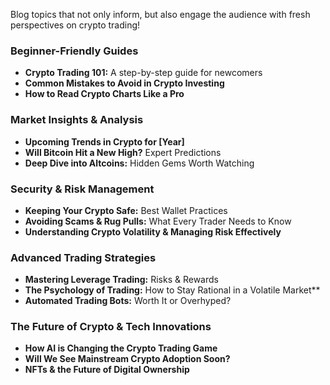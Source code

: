 Blog topics that not only inform, but also engage the audience with fresh perspectives on crypto trading!

### Beginner-Friendly Guides  
- **Crypto Trading 101:** A step-by-step guide for newcomers  
- **Common Mistakes to Avoid in Crypto Investing**  
- **How to Read Crypto Charts Like a Pro**  

### Market Insights & Analysis  
- **Upcoming Trends in Crypto for [Year]**  
- **Will Bitcoin Hit a New High?** Expert Predictions
- **Deep Dive into Altcoins:** Hidden Gems Worth Watching

### Security & Risk Management  
- **Keeping Your Crypto Safe:** Best Wallet Practices
- **Avoiding Scams & Rug Pulls:** What Every Trader Needs to Know
- **Understanding Crypto Volatility & Managing Risk Effectively**  

### Advanced Trading Strategies  
- **Mastering Leverage Trading:** Risks & Rewards
- **The Psychology of Trading:** How to Stay Rational in a Volatile Market**  
- **Automated Trading Bots:** Worth It or Overhyped? 

### The Future of Crypto & Tech Innovations  
- **How AI is Changing the Crypto Trading Game**  
- **Will We See Mainstream Crypto Adoption Soon?**  
- **NFTs & the Future of Digital Ownership**